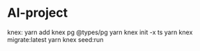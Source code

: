 # AI-project

knex:
yarn add knex  pg @types/pg
yarn knex init -x ts
yarn knex migrate:latest
yarn knex seed:run